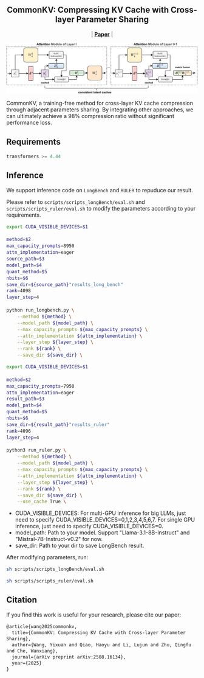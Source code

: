 <h2 align="center">CommonKV: Compressing KV Cache with Cross-layer Parameter Sharing</h2>

<p align="center">
    | <a href="https://www.arxiv.org/abs/2508.16134"><b>Paper</b></a> |
</p>

<img src="commonkv.jpg"/>  

CommonKV, a training-free method for cross-layer KV cache compression through adjacent parameters sharing.
By integrating other approaches, we can ultimately achieve a 98% compression ratio without significant performance loss.



## Requirements

```python
transformers >= 4.44
```


## Inference


We support inference code on `LongBench` and `RULER` to repuduce our result.

Please refer to `scripts/scripts_longBench/eval.sh` and `scripts/scripts_ruler/eval.sh` to modify the parameters according to your requirements.


```bash
export CUDA_VISIBLE_DEVICES=$1

method=$2 
max_capacity_prompts=8950 
attn_implementation=eager 
source_path=$3  
model_path=$4 
quant_method=$5 
nbits=$6 
save_dir=${source_path}"results_long_bench" 
rank=4098
layer_step=4

python run_longbench.py \
    --method ${method} \
    --model_path ${model_path} \
    --max_capacity_prompts ${max_capacity_prompts} \
    --attn_implementation ${attn_implementation} \
    --layer_step ${layer_step} \
    --rank ${rank} \
    --save_dir ${save_dir} \


```

```bash
export CUDA_VISIBLE_DEVICES=$1

method=$2 
max_capacity_prompts=7950 
attn_implementation=eager 
result_path=$3  
model_path=$4  
quant_method=$5 
nbits=$6 
save_dir=${result_path}"results_ruler" 
rank=4096
layer_step=4

python3 run_ruler.py \
    --method ${method} \
    --model_path ${model_path} \
    --max_capacity_prompts ${max_capacity_prompts} \
    --attn_implementation ${attn_implementation} \
    --layer_step ${layer_step} \
    --rank ${rank} \
    --save_dir ${save_dir} \
    --use_cache True \
```

* CUDA_VISIBLE_DEVICES: For multi-GPU inference for big LLMs, just need to specify CUDA_VISIBLE_DEVICES=0,1,2,3,4,5,6,7. For single GPU inference, just need to specify CUDA_VISIBLE_DEVICES=0.
* model_path: Path to your model. Support "Llama-3.1-8B-Instruct" and "Mistral-7B-Instruct-v0.2" for now.
* save_dir: Path to your dir to save LongBench result.

After modifying parameters, run:

```bash 
sh scripts/scripts_longBench/eval.sh
```
```bash 
sh scripts/scripts_ruler/eval.sh
```

## Citation
If you find this work is useful for your research, please cite our paper:
```
@article{wang2025commonkv,
  title={CommonKV: Compressing KV Cache with Cross-layer Parameter Sharing},
  author={Wang, Yixuan and Qiao, Haoyu and Li, Lujun and Zhu, Qingfu and Che, Wanxiang},
  journal={arXiv preprint arXiv:2508.16134},
  year={2025}
}
```
